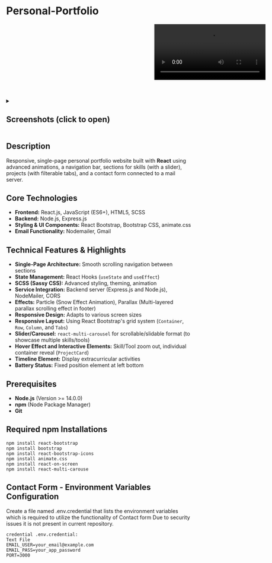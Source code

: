 # Personal-Portfolio


<p align="center">
  <video src="https://github.com/user-attachments/assets/e6a8642b-df5e-4829-b596-32909c50b147" controls width="300" style="margin-left:400;" ></video>
</p> 
<br></br>
<details>
<summary><h2><b>Screenshots (click to open)</b></h2></summary>
<p>
<img src="https://github.com/user-attachments/assets/3eeb7553-c65e-462e-bc0e-682e2ca40fa6" width=50% height=50%><img src="https://github.com/user-attachments/assets/7df505bf-0f03-4741-acb1-0cf999418791" width=50% height=50%><img src="https://github.com/user-attachments/assets/e21556c1-8923-4c8b-8609-4e478272fc7b" width=50% height=50%><img src="https://github.com/user-attachments/assets/3a404f8d-0ab3-4c7e-88ce-6f871cc644f2" width=50% height=50%><img src="https://github.com/user-attachments/assets/435fb805-a50f-440c-b370-fa5da482c361" width=50% height=50%>
</p>
</details>

## Description
Responsive, single-page personal portfolio website built with **React** using advanced animations, a navigation bar, sections for skills (with a slider), projects (with filterable tabs), and a contact form connected to a mail server.

## Core Technologies
- **Frontend:** React.js, JavaScript (ES6+), HTML5, SCSS
- **Backend:** Node.js, Express.js
- **Styling & UI Components:** React Bootstrap, Bootstrap CSS, animate.css
- **Email Functionality:** Nodemailer, Gmail

## Technical Features & Highlights
- **Single-Page Architecture:** Smooth scrolling navigation between sections
- **State Management:** React Hooks (`useState` and `useEffect`)
- **SCSS (Sassy CSS):** Advanced styling, theming, animation
- **Service Integration:** Backend server (Express.js and Node.js), NodeMailer, CORS
- **Effects:** Particle (Snow Effect Animation), Parallax (Multi-layered parallax scrolling effect in footer)
- **Responsive Design:** Adapts to various screen sizes
- **Responsive Layout:** Using React Bootstrap's grid system (`Container`, `Row`, `Column`, and `Tabs`)
- **Slider/Carousel:** `react-multi-carousel` for scrollable/slidable format (to showcase multiple skills/tools)
- **Hover Effect and Interactive Elements:** Skill/Tool zoom out, individual container reveal (`ProjectCard`)
- **Timeline Element:** Display extracurricular activities
- **Battery Status:** Fixed position element at left bottom

<!--## Repository Structure-->
## Prerequisites
- **Node.js** (Version >= 14.0.0)
- **npm** (Node Package Manager)
- **Git**

## Required npm Installations
``````
npm install react-bootstrap 
npm install bootstrap 
npm install react-bootstrap-icons 
npm install animate.css 
npm install react-on-screen 
npm install react-multi-carouse
``````

## Contact Form - Environment Variables Configuration
Create a file named .env.credential that lists the environment variables which is required to utilize the functionality of Contact form
Due to security issues it is not present in current repository.
``````
credential .env.credential:
Text File
EMAIL_USER=your_email@example.com
EMAIL_PASS=your_app_password
PORT=3000 
``````
<!--
## Clone the repository
``````
git clone <your-repository-url>
``````
--!>
